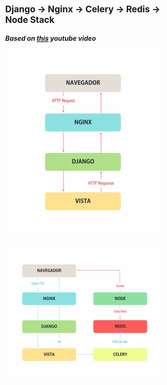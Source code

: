 # Django -> Nginx -> Celery -> Redis -> Node Stack

## _Based on [this](https://youtu.be/cr0cbJ2PkJY) youtube video_

![simple-stack](imag/simple.png)

![full-stack](imag/stack.png)
